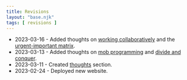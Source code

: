 ```yaml
---
title: Revisions
layout: "base.njk"
tags: [ revisions ]
---
```


- 2023-03-16 - Added thoughts on [working collaboratively](/thoughts/working-collaboratively) and
  the [urgent-important matrix](/thoughts/urgent-important-matrix).
- 2023-03-13 - Added thoughts on [mob programming](/thoughts/mob-programming)
  and [divide and conquer](/thoughts/divide-and-conquer).
- 2023-03-11 - Created [thoughts](/thoughts) section.
- 2023-02-24 - Deployed new website.